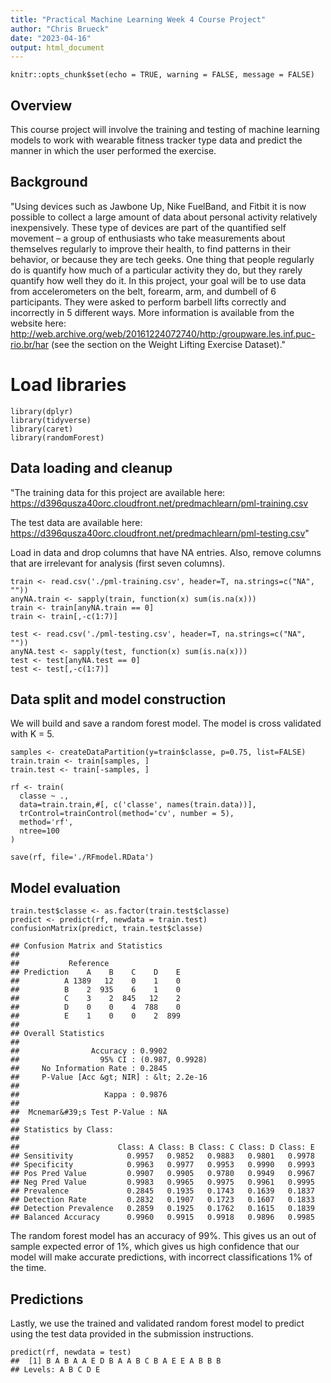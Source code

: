 ```yaml
---
title: "Practical Machine Learning Week 4 Course Project"
author: "Chris Brueck"
date: "2023-04-16"
output: html_document
---
```


```{r setup, include=FALSE}
knitr::opts_chunk$set(echo = TRUE, warning = FALSE, message = FALSE)
```

## Overview   

This course project will involve the training and testing of machine learning models to work with wearable fitness tracker type data and predict the manner in which the user performed the exercise. 

## Background

"Using devices such as Jawbone Up, Nike FuelBand, and Fitbit it is now possible to collect a large amount of data about personal activity relatively inexpensively. These type of devices are part of the quantified self movement – a group of enthusiasts who take measurements about themselves regularly to improve their health, to find patterns in their behavior, or because they are tech geeks. One thing that people regularly do is quantify how much of a particular activity they do, but they rarely quantify how well they do it. In this project, your goal will be to use data from accelerometers on the belt, forearm, arm, and dumbell of 6 participants. They were asked to perform barbell lifts correctly and incorrectly in 5 different ways. More information is available from the website here: http://web.archive.org/web/20161224072740/http:/groupware.les.inf.puc-rio.br/har (see the section on the Weight Lifting Exercise Dataset)."

# Load libraries

```{r}
library(dplyr)
library(tidyverse)
library(caret)
library(randomForest)
```

## Data loading and cleanup

"The training data for this project are available here:
https://d396qusza40orc.cloudfront.net/predmachlearn/pml-training.csv

The test data are available here:
https://d396qusza40orc.cloudfront.net/predmachlearn/pml-testing.csv"

Load in data and drop columns that have NA entries. Also, remove columns that are irrelevant for analysis (first seven columns).

```{r}
train <- read.csv('./pml-training.csv', header=T, na.strings=c("NA", ""))
anyNA.train <- sapply(train, function(x) sum(is.na(x)))
train <- train[anyNA.train == 0]
train <- train[,-c(1:7)]

test <- read.csv('./pml-testing.csv', header=T, na.strings=c("NA", ""))
anyNA.test <- sapply(test, function(x) sum(is.na(x)))
test <- test[anyNA.test == 0]
test <- test[,-c(1:7)]
```

## Data split and model construction

We will build and save a random forest model. The model is cross validated with K = 5.

```{r}
samples <- createDataPartition(y=train$classe, p=0.75, list=FALSE)
train.train <- train[samples, ] 
train.test <- train[-samples, ]

rf <- train(
  classe ~ ., 
  data=train.train,#[, c('classe', names(train.data))],
  trControl=trainControl(method='cv', number = 5),
  method='rf',
  ntree=100
)

save(rf, file='./RFmodel.RData')
```

## Model evaluation

```{r}
train.test$classe <- as.factor(train.test$classe)
predict <- predict(rf, newdata = train.test)
confusionMatrix(predict, train.test$classe)

## Confusion Matrix and Statistics
## 
##           Reference
## Prediction    A    B    C    D    E
##          A 1389   12    0    1    0
##          B    2  935    6    1    0
##          C    3    2  845   12    2
##          D    0    0    4  788    0
##          E    1    0    0    2  899
## 
## Overall Statistics
##                                          
##                Accuracy : 0.9902         
##                  95% CI : (0.987, 0.9928)
##     No Information Rate : 0.2845         
##     P-Value [Acc &gt; NIR] : &lt; 2.2e-16      
##                                          
##                   Kappa : 0.9876         
##                                          
##  Mcnemar&#39;s Test P-Value : NA             
## 
## Statistics by Class:
## 
##                      Class: A Class: B Class: C Class: D Class: E
## Sensitivity            0.9957   0.9852   0.9883   0.9801   0.9978
## Specificity            0.9963   0.9977   0.9953   0.9990   0.9993
## Pos Pred Value         0.9907   0.9905   0.9780   0.9949   0.9967
## Neg Pred Value         0.9983   0.9965   0.9975   0.9961   0.9995
## Prevalence             0.2845   0.1935   0.1743   0.1639   0.1837
## Detection Rate         0.2832   0.1907   0.1723   0.1607   0.1833
## Detection Prevalence   0.2859   0.1925   0.1762   0.1615   0.1839
## Balanced Accuracy      0.9960   0.9915   0.9918   0.9896   0.9985
```
The random forest model has an accuracy of 99%. This gives us an out of sample expected error of 1%, which gives us high confidence that our model will make accurate predictions, with incorrect classifications 1% of the time. 

## Predictions

Lastly, we use the trained and validated random forest model to predict using the test data provided in the submission instructions. 
```{r}
predict(rf, newdata = test)
##  [1] B A B A A E D B A A B C B A E E A B B B
## Levels: A B C D E
```

